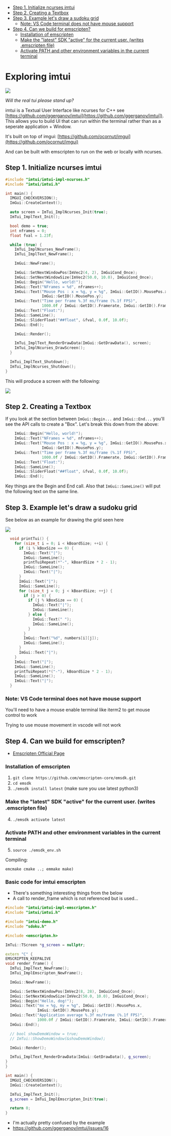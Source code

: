 <!-- vscode-markdown-toc -->
* [Step 1. Initialize ncurses imtui](#Step1.Initializencursesimtui)
* [Step 2. Creating a Textbox](#Step2.CreatingaTextbox)
* [Step 3. Example let's draw a sudoku grid](#Step3.Exampleletsdrawasudokugrid)
	* [Note: VS Code terminal does not have mouse support](#Note:VSCodeterminaldoesnothavemousesupport)
* [Step 4. Can we build for emscripten?](#Step4.Canwebuildforemscripten)
	* [Installation of emscripten](#Installationofemscripten)
	* [Make the "latest" SDK "active" for the current user. (writes .emscripten file)](#MakethelatestSDKactiveforthecurrentuser.writes.emscriptenfile)
	* [Activate PATH and other environment variables in the current terminal](#ActivatePATHandotherenvironmentvariablesinthecurrentterminal)

<!-- vscode-markdown-toc-config
	numbering=false
	autoSave=true
	/vscode-markdown-toc-config -->
<!-- /vscode-markdown-toc -->


# Exploring imtui 


<img src="https://i.imgur.com/NzkRioZ.png"/>

*Will the real tui please stand up?*

imtui is a Textual User Interface like ncurses for C++ see [https://github.com/ggerganov/imtui](https://github.com/ggerganov/imtui]). This allows you to build UI that can run within the terminal rather than as a seperate application + Window.

It's built on top of imgui: [https://github.com/ocornut/imgui](https://github.com/ocornut/imgui)

And can be built with emscripten to run on the web or locally with ncurses.


## <a name='Step1.Initializencursesimtui'></a>Step 1. Initialize ncurses imtui 

```cpp
#include "imtui/imtui-impl-ncurses.h"
#include "imtui/imtui.h"

int main() {
  IMGUI_CHECKVERSION();
  ImGui::CreateContext();

  auto screen = ImTui_ImplNcurses_Init(true);
  ImTui_ImplText_Init();

  bool demo = true;
  int nframes = 0;
  float fval = 1.23f;

  while (true) {
    ImTui_ImplNcurses_NewFrame();
    ImTui_ImplText_NewFrame();

    ImGui::NewFrame();

    ImGui::SetNextWindowPos(ImVec2(4, 2), ImGuiCond_Once);
    ImGui::SetNextWindowSize(ImVec2(50.0, 10.0), ImGuiCond_Once);
    ImGui::Begin("Hello, world!");
    ImGui::Text("NFrames = %d", nframes++);
    ImGui::Text("Mouse Pos : x = %g, y = %g", ImGui::GetIO().MousePos.x,
                ImGui::GetIO().MousePos.y);
    ImGui::Text("Time per frame %.3f ms/frame (%.1f FPS)",
                1000.0f / ImGui::GetIO().Framerate, ImGui::GetIO().Framerate);
    ImGui::Text("Float:");
    ImGui::SameLine();
    ImGui::SliderFloat("##float", &fval, 0.0f, 10.0f);
    ImGui::End();

    ImGui::Render();

    ImTui_ImplText_RenderDrawData(ImGui::GetDrawData(), screen);
    ImTui_ImplNcurses_DrawScreen();
  }

  ImTui_ImplText_Shutdown();
  ImTui_ImplNcurses_Shutdown();
}
```

This will produce a screen with the following:

<img src="https://i.imgur.com/wqhLlrH.png"/>

## <a name='Step2.CreatingaTextbox'></a>Step 2. Creating a Textbox
If you look at the section between `ImGui::Begin...` and `ImGui::End...` you'll see the API calls to create a "Box". Let's break this down from the above:

```cpp
    ImGui::Begin("Hello, world!");                                            // Title Shown
    ImGui::Text("NFrames = %d", nframes++);                                   // Draw text in a row of the textbox
    ImGui::Text("Mouse Pos : x = %g, y = %g", ImGui::GetIO().MousePos.x,
                ImGui::GetIO().MousePos.y);
    ImGui::Text("Time per frame %.3f ms/frame (%.1f FPS)",
                1000.0f / ImGui::GetIO().Framerate, ImGui::GetIO().Framerate);
    ImGui::Text("Float:");
    ImGui::SameLine();                                                        // Draw on the same line
    ImGui::SliderFloat("##float", &fval, 0.0f, 10.0f);
    ImGui::End();
```

Key things are the Begin and End call. Also that `ImGui::SameLine()` will put the following text on the same line.

## <a name='Step3.Exampleletsdrawasudokugrid'></a>Step 3. Example let's draw a sudoku grid

See below as an example for drawing the grid seen here

<img src="https://i.imgur.com/JOAk0U3.png"/>

```cpp
  void printTui() {
    for (size_t i = 0; i < kBoardSize; ++i) {
      if (i % kBoxSize == 0) {
        ImGui::Text("|");
        ImGui::SameLine();
        printTuiRepeat(*"-", kBoardSize * 2 - 1);
        ImGui::SameLine();
        ImGui::Text("|");
      }
      ImGui::Text("|");
      ImGui::SameLine();
      for (size_t j = 0; j < kBoardSize; ++j) {
        if (j > 0) {
          if (j % kBoxSize == 0) {
            ImGui::Text("|");
            ImGui::SameLine();
          } else {
            ImGui::Text(" ");
            ImGui::SameLine();
          }
        }
        ImGui::Text("%d", numbers[i][j]);
        ImGui::SameLine();
      }
      ImGui::Text("|");
    }
    ImGui::Text("|");
    ImGui::SameLine();
    printTuiRepeat(*("-"), kBoardSize * 2 - 1);
    ImGui::SameLine();
    ImGui::Text("|");
  }
```

### <a name='Note:VSCodeterminaldoesnothavemousesupport'></a>Note: VS Code terminal does not have mouse support
You'll need to have a mouse enable terminal like iterm2 to get mouse control to work

Trying to use mouse movement in vscode will not work


## <a name='Step4.Canwebuildforemscripten'></a>Step 4. Can we build for emscripten? 
- [Emscripten Official Page](https://emscripten.org/)

### <a name='Installationofemscripten'></a>Installation of emscripten
1. `git clone https://github.com/emscripten-core/emsdk.git`
2. `cd emsdk`
3. `./emsdk install latest` (make sure you use latest python3)

### <a name='MakethelatestSDKactiveforthecurrentuser.writes.emscriptenfile'></a>Make the "latest" SDK "active" for the current user. (writes .emscripten file)
4. `./emsdk activate latest`

### <a name='ActivatePATHandotherenvironmentvariablesinthecurrentterminal'></a>Activate PATH and other environment variables in the current terminal
5. `source ./emsdk_env.sh`

Compiling: 

```
emcmake cmake ..; emmake make)
```

### Basic code for imtui emscripten

- There's something interesting things from the below
- A call to render_frame which is not referenced but is used...


```cpp
#include "imtui/imtui-impl-emscripten.h"
#include "imtui/imtui.h"

#include "imtui-demo.h"
#include "sdoku.h"

#include <emscripten.h>

ImTui::TScreen *g_screen = nullptr;

extern "C" {
EMSCRIPTEN_KEEPALIVE
void render_frame() {
  ImTui_ImplText_NewFrame();
  ImTui_ImplEmscripten_NewFrame();

  ImGui::NewFrame();

  ImGui::SetNextWindowPos(ImVec2(8, 28), ImGuiCond_Once);
  ImGui::SetNextWindowSize(ImVec2(50.0, 10.0), ImGuiCond_Once);
  ImGui::Begin("Hello, dog!");
  ImGui::Text("mx = %g, my = %g", ImGui::GetIO().MousePos.x,
              ImGui::GetIO().MousePos.y);
  ImGui::Text("Application average %.3f ms/frame (%.1f FPS)",
              1000.0f / ImGui::GetIO().Framerate, ImGui::GetIO().Framerate);
  ImGui::End();

  // bool showDemoWindow = true;
  // ImTui::ShowDemoWindow(&showDemoWindow);

  ImGui::Render();

  ImTui_ImplText_RenderDrawData(ImGui::GetDrawData(), g_screen);
}
}

int main() {
  IMGUI_CHECKVERSION();
  ImGui::CreateContext();

  ImTui_ImplText_Init();
  g_screen = ImTui_ImplEmscripten_Init(true);

  return 0;
}
```

- I'm actually pretty confused by the example
- https://github.com/ggerganov/imtui/issues/16